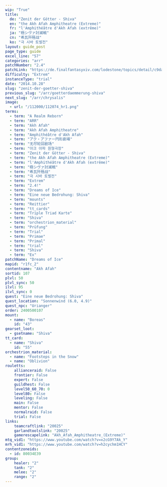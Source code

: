 ```yaml
---
wip: "True"
title:
  de: "Zenit der Götter - Shiva"
  en: "the Akh Afah Amphitheatre (Extreme)"
  fr: "l'Amphithéâtre d'Akh Afah (extrême)"
  ja: "極シヴァ討滅戦"
  cn: "希瓦歼殛战"
  ko: "극 시바 토벌전"
layout: guide_post
page_type: guide
excel_line: "57"
categories: "arr"
patchNumber: "2.4"
patchLink: "https://de.finalfantasyxiv.com/lodestone/topics/detail/c9da56e07ef11a0438bd48b1efb83cb33ea90867"
difficulty: "Extrem"
instanceType: "trial"
date: "2014.10.28"
slug: "zenit-der-goetter-shiva"
previous_slug: "/arr/goetterdaemmerung-shiva"
next_slug: "/arr/chrysalis"
image:
  - url: "/112000/112074_hr1.png"
terms:
  - term: "A Realm Reborn"
  - term: "ARR"
  - term: "Akh Afah"
  - term: "Akh Afah Amphitheatre"
  - term: "Amphithéâtre d'Akh Afah"
  - term: "アク・アファー円形劇場"
  - term: "无尽轮回剧场"
  - term: "아크 아파 원형극장"
  - term: "Zenit der Götter - Shiva"
  - term: "the Akh Afah Amphitheatre (Extreme)"
  - term: "l'Amphithéâtre d'Akh Afah (extrême)"
  - term: "極シヴァ討滅戦"
  - term: "希瓦歼殛战"
  - term: "극 시바 토벌전"
  - term: "Extrem"
  - term: "2.4!"
  - term: "Dreams of Ice"
  - term: "Eine neue Bedrohung: Shiva"
  - term: "mounts"
  - term: "Reittier"
  - term: "tt_cards"
  - term: "Triple Triad Karte"
  - term: "Shiva"
  - term: "orchestrion_material"
  - term: "Prüfung"
  - term: "Trial"
  - term: "Primae"
  - term: "Primal"
  - term: "trial"
  - term: "Shiva"
  - term: "Ex"
patchName: "Dreams of Ice"
mapid: "r1fc_2"
contentname: "Akh Afah"
sortid: 107
plvl: 50
plvl_sync: 50
ilvl: 95
ilvl_sync: 0
quest: "Eine neue Bedrohung: Shiva"
quest_location: "Sonnenwind (6.0, 4.9)"
quest_npc: "Urianger"
order: 2400500107
mount:
  - name: "Boreas"
    id: "43"
gearset_loot:
  - gsetname: "Shiva"
tt_card:
  - name: "Shiva"
    id: "55"
orchestrion_material:
  - name: "Footsteps in the Snow"
  - name: "Oblivion"
rouletts:
    allianceraid: False
    frontier: False
    expert: False
    guildhest: False
    level50_60_70: 0
    level80: False
    leveling: False
    main: False
    mentor: False
    normalraid: False
    trial: False
links:
    teamcraftlink: "20025"
    garlandtoolslink: "20025"
    gamerescapelink: "Akh_Afah_Amphitheatre_(Extreme)"
mtq_vid1: "https://www.youtube.com/watch?v=x2cG9Y7Ak_Y"
mrh_vid1: "https://www.youtube.com/watch?v=h2cychm1HCY"
contentzoneids:
  - id: 80034E39
group:
    healer: "2"
    tank: "2"
    melee: "2"
    range: "2"
---
```

